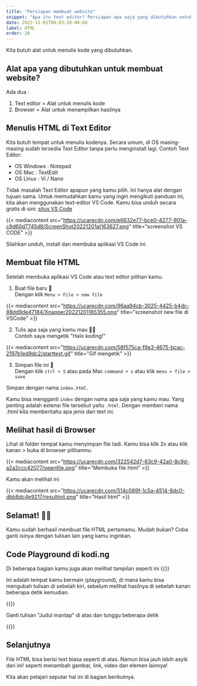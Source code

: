 ```yaml
---
title: "Persiapan membuat website"
snippet: "Apa itu text editor? Persiapan apa saja yang dibutuhkan untuk menulis kode HTML dalam pembuatan website?"
date: 2022-12-01T00:03:20-08:00
label: HTML
order: 20
---
```


Kita butuh alat untuk menulis kode yang dibutuhkan.

## Alat apa yang dibutuhkan untuk membuat website?

Ada dua :

1. Text editor = Alat untuk menulis kode
2. Browser = Alat untuk menampilkan hasilnya

## Menulis HTML di Text Editor

Kita butuh tempat untuk menulis kodenya. Secara umum, di OS masing-masing sudah tersedia Text Editor tanpa perlu menginstall lagi. Contoh Text Editor:

- OS Windows : Notepad
- OS Mac : TextEdit
- OS Linux : Vi / Nano

Tidak masalah Text Editor apapun yang kamu pilih. Ini hanya alat dengan tujuan sama.
Untuk memudahkan kamu yang ingin mengikuti panduan ini, kita akan menggunakan text-editor VS Code. Kamu bisa unduh secara gratis di sini: [situs VS Code](https://code.visualstudio.com)

{{< mediacontent src="https://ucarecdn.com/e6632e77-bce0-4277-901a-c9d60d7745d8/ScreenShot20221201at163627.png" title="screenshot VS CODE" >}}

Silahkan unduh, install dan membuka aplikasi VS Code ini.

## Membuat file HTML

Setelah membuka aplikasi VS Code atau text editor pilihan kamu.

1. Buat file baru 📖  
   Dengan klik `Menu > File > new file`

{{< mediacontent src="https://ucarecdn.com/96aa94cb-3025-4425-b4dc-88dd9de47184/Xnapper20221201165355.png" title="screenshot new file di VSCode" >}}

2. Tulis apa saja yang kamu mau ✍🏽  
   Contoh saya mengetik "Halo koding!"

{{< mediacontent src="https://ucarecdn.com/58f575ca-f9a3-4675-bcac-2197b1ed9dc2/starttext.gif" title="Gif mengetik" >}}

3. Simpan file ini 💾  
   Dengan klik `ctrl + S` atau pada Mac `command + s` atau klik `menu > file > save`

Simpan dengan nama `index.html`.

Kamu bisa mengganti `index` dengan nama apa saja yang kamu mau. Yang penting adalah extensi file tersebut yaitu `.html`. Dengan memberi nama .html kita memberitahu apa jenis dari text ini.

## Melihat hasil di Browser

Lihat di folder tempat kamu menyimpan file tadi. Kamu bisa klik 2x atau klik kanan > buka di browser pilihanmu.

{{< mediacontent src="https://ucarecdn.com/322542d7-63c9-42a0-8c9d-a2a2ccc42077/openfile.png" title="Membuka file html" >}}

Kamu akan melihat ini

{{< mediacontent src="https://ucarecdn.com/514c089f-1c5a-4514-8dc0-dbb8dc4e9217/resultinit.png" title="Hasil html" >}}

## Selamat! 🥳🥳

Kamu sudah berhasil membuat file HTML pertamamu. Mudah bukan? Coba ganti isinya dengan tulisan lain yang kamu inginkan.

## Code Playground di kodi.ng
Di beberapa bagian kamu juga akan melihat tampilan seperti ini
{{<codepen src="LYrgBBG">}}

Ini adalah tempat kamu bermain (playground), di mana kamu bisa mengubah tulisan di sebelah kiri, sebelum melihat hasilnya di sebelah kanan beberapa detik kemudian. 

{{<alert class="try">}}
<p> Ganti tulisan "Judul mantap" di atas dan tunggu beberapa detik</p>
{{</alert>}}


## Selanjutnya

File HTML bisa berisi text biasa seperti di atas. Namun bisa jauh lebih asyik dari ini! seperti menambah gambar, link, video dan elemen lainnya!

Kita akan pelajari seputar hal ini di bagian berikutnya.
